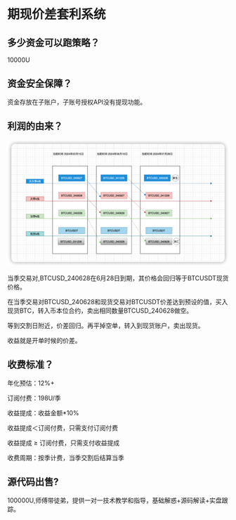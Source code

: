 # 期现价差套利系统

## 多少资金可以跑策略？

10000U



## 资金安全保障？ 

资金存放在子账户，子账号授权API没有提现功能。



## 利润的由来？

![image-20240625202703389](./image/image-20240625202703389.png)



当季交易对,BTCUSD_240628在6月28日到期，其价格会回归等于BTCUSDT现货价格。

在当季交易对BTCUSD_240628和现货交易对BTCUSDT价差达到预设的值，买入现货BTC，转入币本位合约，卖出相同数量BTCUSD_240628做空。

等到交割日附近，价差回归。再平掉空单，转入到现货账户，卖出现货。

收益就是开单时候的价差。



## 收费标准？

年化预估：12%+

订阅付费：198U/季

收益提成：收益金额*10%

收益提成＜订阅付费，只需支付订阅付费

收益提成 ≥ 订阅付费，只需支付收益提成

收费周期：按季计费，当季交割后结算当季



## 源代码出售?

100000U,师傅带徒弟，提供一对一技术教学和指导，基础解惑+源码解读+实盘跟踪。


